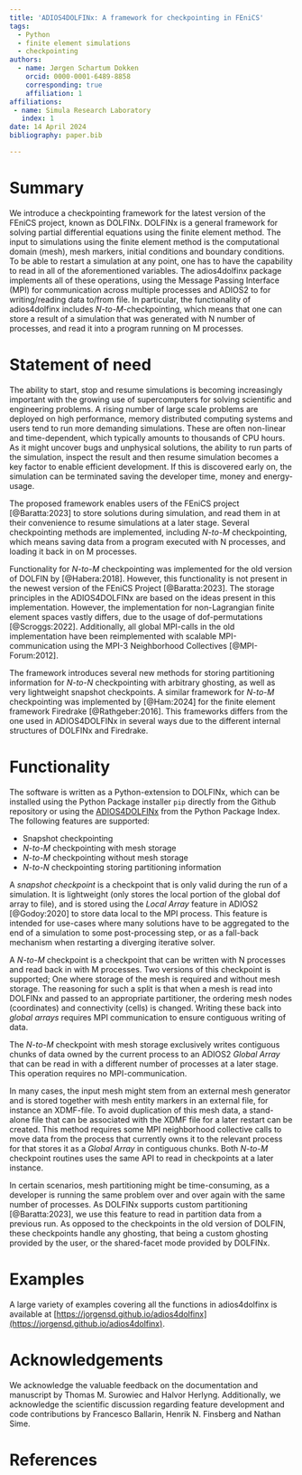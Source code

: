 ```yaml
---
title: 'ADIOS4DOLFINx: A framework for checkpointing in FEniCS'
tags:
  - Python
  - finite element simulations
  - checkpointing
authors:
  - name: Jørgen Schartum Dokken
    orcid: 0000-0001-6489-8858
    corresponding: true
    affiliation: 1
affiliations:
 - name: Simula Research Laboratory
   index: 1
date: 14 April 2024
bibliography: paper.bib

---
```


# Summary

We introduce a checkpointing framework for the latest version of the FEniCS project, known as DOLFINx.
DOLFINx is a general framework for solving partial differential equations using the finite element method.
The input to simulations using the finite element method is the computational domain (mesh), mesh markers, initial conditions and boundary conditions.
To be able to restart a simulation at any point, one has to have the capability to read in all of the aforementioned variables.
The adios4dolfinx package implements all of these operations, using the Message Passing Interface (MPI) for communication across multiple processes and ADIOS2 to for writing/reading data to/from file.
In particular, the functionality of adios4dolfinx includes *N-to-M*-checkpointing, which means that one can store a result of a simulation that was generated with N number of processes,
and read it into a program running on M processes.

# Statement of need

The ability to start, stop and resume simulations is becoming increasingly important with the growing use of supercomputers for solving scientific and engineering problems.
A rising number of large scale problems are deployed on high performance, memory distributed computing systems and users tend to run more demanding simulations.
These are often non-linear and time-dependent, which typically amounts to thousands of CPU hours.
As it might uncover bugs and unphysical solutions, the ability to run parts of the simulation, inspect the result and then resume simulation becomes a key factor to enable efficient development.
If this is discovered early on, the simulation can be terminated saving the developer time, money and energy-usage.

The proposed framework enables users of the FEniCS project [@Baratta:2023] to store solutions during simulation, and read them in at their convenience to resume simulations at a later stage.
Several checkpointing methods are implemented, including *N-to-M* checkpointing, which means saving data from a program executed with N processes, and loading it back in on M processes.

Functionality for *N-to-M* checkpointing was implemented for the old version of DOLFIN by [@Habera:2018].
However, this functionality is not present in the newest version of the FEniCS Project [@Baratta:2023].
The storage principles in the ADIOS4DOLFINx are based on the ideas present in this implementation.
However, the implementation for non-Lagrangian finite element spaces vastly differs, due to the usage of dof-permutations [@Scroggs:2022].
Additionally, all global MPI-calls in the old implementation have been reimplemented with scalable MPI-communication using the MPI-3 Neighborhood Collectives [@MPI-Forum:2012].

The framework introduces several new methods for storing partitioning information for *N-to-N* checkpointing with arbitrary ghosting, as well as very lightweight snapshot checkpoints.
A similar framework for *N-to-M* checkpointing was implemented by [@Ham:2024] for the finite element framework Firedrake [@Rathgeber:2016].
This frameworks differs from the one used in ADIOS4DOLFINx in several ways due to the different internal structures of DOLFINx and Firedrake.

# Functionality

The software is written as a Python-extension to DOLFINx, which can be installed using the Python Package installer `pip` directly from the Github repository or using the [ADIOS4DOLFINx](https://pypi.org/project/adios4dolfinx/) from the Python Package Index.
The following features are supported:

- Snapshot checkpointing
- *N-to-M* checkpointing with mesh storage 
- *N-to-M* checkpointing without mesh storage
- *N-to-N* checkpointing storing partitioning information

A *snapshot checkpoint* is a checkpoint that is only valid during the run of a simulation.
It is lightweight (only stores the local portion of the global dof array to file), and is stored using the *Local Array* feature in ADIOS2 [@Godoy:2020] to store data local to the MPI process.
This feature is intended for use-cases where many solutions have to be aggregated to the end of a simulation to some post-processing step, or as a fall-back mechanism when restarting a diverging iterative solver.

A *N-to-M* checkpoint is a checkpoint that can be written with N processes and read back in with M processes.
Two versions of this checkpoint is supported; One where storage of the mesh is required and without mesh storage.
The reasoning for such a split is that when a mesh is read into DOLFINx and passed to an appropriate partitioner, the ordering mesh nodes (coordinates) and connectivity (cells) is changed.
Writing these back into *global arrays* requires MPI communication to ensure contiguous writing of data.

The *N-to-M* checkpoint with mesh storage exclusively writes contiguous chunks of data owned by the current process to an ADIOS2 *Global Array* that can be read in with a different number of processes at a later stage.
This operation requires no MPI-communication.

In many cases, the input mesh might stem from an external mesh generator and is stored together with mesh entity markers in an external file, for instance an XDMF-file.
To avoid duplication of this mesh data, a stand-alone file that can be associated with the XDMF file for a later restart can be created.
This method requires some MPI neighborhood collective calls to move data from the process that currently owns it to the relevant process for that stores it as a *Global Array* in contiguous chunks.
Both *N-to-M* checkpoint routines uses the same API to read in checkpoints at a later instance.

In certain scenarios, mesh partitioning might be time-consuming, as a developer is running the same problem over and over again with the same number of processes.
As DOLFINx supports custom partitioning [@Baratta:2023], we use this feature to read in partition data from a previous run.
As opposed to the checkpoints in the old version of DOLFIN, these checkpoints handle any ghosting, that being a custom ghosting provided by the user, or the shared-facet mode provided by DOLFINx.

# Examples
A large variety of examples covering all the functions in adios4dolfinx is available at [https://jorgensd.github.io/adios4dolfinx](https://jorgensd.github.io/adios4dolfinx).

# Acknowledgements

We acknowledge the valuable feedback on the documentation and manuscript by Thomas M. Surowiec and Halvor Herlyng. 
Additionally, we acknowledge the scientific discussion regarding feature development and code contributions by Francesco Ballarin, Henrik N. Finsberg and Nathan Sime.

# References